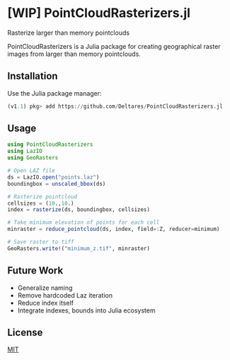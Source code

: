 # [WIP] PointCloudRasterizers.jl
Rasterize larger than memory pointclouds

PointCloudRasterizers is a Julia package for creating geographical raster images from larger than memory pointclouds.

## Installation

Use the Julia package manager:
```julia
(v1.1) pkg> add https://github.com/Deltares/PointCloudRasterizers.jl
```

## Usage

```julia
using PointCloudRasterizers
using LazIO
using GeoRasters

# Open LAZ file
ds = LazIO.open("points.laz")
boundingbox = unscaled_bbox(ds)

# Rasterize pointcloud
cellsizes = (10.,10.)
index = rasterize(ds, boundingbox, cellsizes)

# Take minimum elevation of points for each cell
minraster = reduce_pointcloud(ds, index, field=:Z, reducer=minimum)

# Save raster to tiff
GeoRasters.write!("minimum_z.tif", minraster)

```

## Future Work
- Generalize naming
- Remove hardcoded Laz iteration
- Reduce index itself
- Integrate indexes, bounds into Julia ecosystem


## License
[MIT](LICENSE.md)

